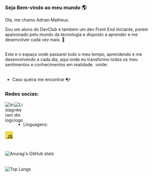 ### Seja Bem-vindo ao meu mundo :earth_americas:
 Ola, me chamo Adrian Matheus.
<br>

 Sou um aluno do DevClub e tambem um dev Front End iniciante, porem apaixonado pelo mundo da tecnologia e disposto a aprender e me desenvolver cada vez mais. :star2:

<br>
 Este e o espaço onde passarei todo o meu tempo, aprendendo e me desenvolvendo a cada dia, aqui onde eu transformo todos os meu sentimentos e conhecimentos em realidade. :smile:
<br>
<br>

- Caso queira me encontrar :mailbox_with_no_mail:
### Redes socias:



<p>
<a href="https://www.instagram.com/_adrian.mth/"> <img align="left" width="30px" src="https://cdn.jsdelivr.net/npm/simple-icons@3.13.0/icons/instagram.svg" alt="Instagram logo" />
</a>
<a href="https://www.linkedin.com/in/adrian-oliveira-74801b2b2/"> <img align="left" width="30px" src="https://cdn.jsdelivr.net/npm/simple-icons@3.13.0/icons/linkedin.svg" alt="Linkedin logo" />
</a>
</p>
<br>
<br>
<br>
<p align="left">

 - Linguagens:
</p><code><img align="left" alt="JavaScript" width="26px" src="https://raw.githubusercontent.com/github/explore/80688e429a7d4ef2fca1e82350fe8e3517d3494d/topics/javascript/javascript.png" /></code>
<br>

<br>

<br>

![Anurag's GitHub stats](https://github-readme-stats.vercel.app/api?username=AdrianPGM&show_icons=true&theme=transparent)
 <br>
 <br>
 <br>
 ![Top Langs](https://github-readme-stats.vercel.app/api/top-langs/?username=AdrianPGM&layout=compact)





<!--
**AdrianPGM/AdrianPGM** is a ✨ _special_ ✨ repository because its `README.md` (this file) appears on your GitHub profile.

Here are some ideas to get you started:

- 🔭 I’m currently working on ...
- 🌱 I’m currently learning ...
- 👯 I’m looking to collaborate on ...
- 🤔 I’m looking for help with ...
- 💬 Ask me about ...
- 📫 How to reach me: ...
- 😄 Pronouns: ...
- ⚡ Fun fact: ...
-->
